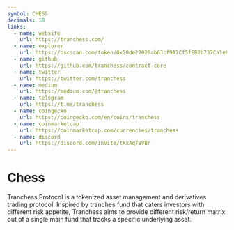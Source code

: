 ```yaml
---
symbol: CHESS
decimals: 18
links:
  - name: website
    url: https://tranchess.com/
  - name: explorer
    url: https://bscscan.com/token/0x20de22029ab63cf9A7Cf5fEB2b737Ca1eE4c82A6
  - name: github
    url: https://github.com/tranchess/contract-core
  - name: twitter
    url: https://twitter.com/tranchess
  - name: medium
    url: https://medium.com/@tranchess
  - name: telegram
    url: https://t.me/tranchess
  - name: coingecko
    url: https://coingecko.com/en/coins/tranchess
  - name: coinmarketcap
    url: https://coinmarketcap.com/currencies/tranchess
  - name: discord
    url: https://discord.com/invite/tKxAq78VBr
---
```


# Chess

Tranchess Protocol is a tokenized asset management and derivatives trading protocol. Inspired by tranches fund that caters investors with different risk appetite, Tranchess aims to provide different risk/return matrix out of a single main fund that tracks a specific underlying asset.
